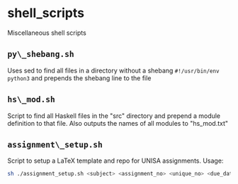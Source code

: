# shell\_scripts 

Miscellaneous shell scripts

## `py\_shebang.sh`

Uses sed to find all files in a directory without a shebang `#!/usr/bin/env python3` 
and prepends the shebang line to the file

## `hs\_mod.sh`

Script to find all Haskell files in the "src" directory and prepend a module
definition to that file. Also outputs the names of all modules to "hs\_mod.txt"

## `assignment\_setup.sh`

Script to setup a LaTeX template and repo for UNISA assignments. Usage:

```bash
sh ./assignment_setup.sh <subject> <assignment_no> <unique_no> <due_date> <num_questions>
```
